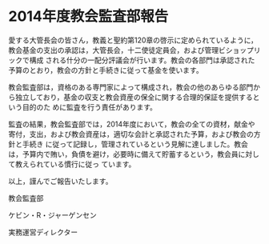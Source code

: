 # 2014年度教会監査部報告

愛する大管長会の皆さん，教義と聖約第120章の啓示に定められているように，教会基金の支出の承認は，大管長会，十二使徒定員会，および管理ビショップリックで構成
される什分の一配分評議会が行います。教会の各部門は承認された予算のとおり，教会の方針と手続きに従って基金を使います。

教会監査部は，資格のある専門家によって構成され，教会の他のあらゆる部門から独立しており，基金の収支と教会資産の保全に関する合理的保証を提供するという目的のた
めに監査を行う責任があります。

監査の結果，教会監査部では，2014年度において，教会の全ての資材，献金や寄付，支出，および教会資産は，適切な会計と承認された予算，および教会の方針と手続き
に従って記録し，管理されているという見解に達しました。教会は，予算内で賄い，負債を避け，必要時に備えて貯蓄するという，教会員に対して教えられている慣行に従っ
ています。

以上，謹んでご報告いたします。

教会監査部

ケビン・R・ジャーゲンセン

実務運営ディレクター

